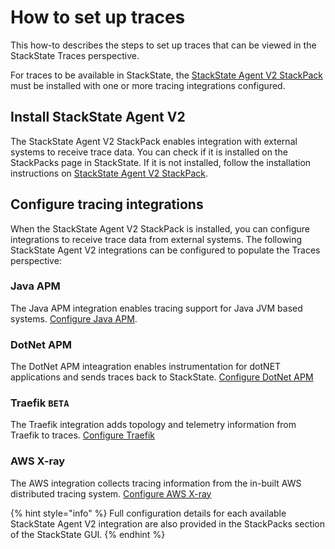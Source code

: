 # How to set up traces

This how-to describes the steps to set up traces that can be viewed in the StackState Traces perspective.

For traces to be available in StackState, the [StackState Agent V2 StackPack](../stackpacks/integrations/agent.md) must be installed with one or more tracing integrations configured.

## Install StackState Agent V2

The StackState Agent V2 StackPack enables integration with external systems to receive trace data. You can check if it is installed on the StackPacks page in StackState. If it is not installed, follow the installation instructions on [StackState Agent V2 StackPack](../stackpacks/integrations/agent.md).

## Configure tracing integrations

When the StackState Agent V2 StackPack is installed, you can configure integrations to receive trace data from external systems. The following StackState Agent V2 integrations can be configured to populate the Traces perspective:

### Java APM
The Java APM integration enables tracing support for Java JVM based systems.
[Configure Java APM](../stackpacks/integrations/java-apm.md).

### DotNet APM
The DotNet APM inteagration enables instrumentation for dotNET applications and sends traces back to StackState.
[Configure DotNet APM](../stackpacks/integrations/dotnet-apm.md)

### Traefik `BETA`
The Traefik integration adds topology and telemetry information from Traefik to traces.
[Configure Traefik](../stackpacks/integrations/traefik.md)

### AWS X-ray
The AWS integration collects tracing information from the in-built AWS distributed tracing system.
[Configure AWS X-ray](../stackpacks/integrations/aws-x-ray.md)

{% hint style="info" %}
Full configuration details for each available StackState Agent V2 integration are also provided in the StackPacks section of the StackState GUI.
{% endhint %}
